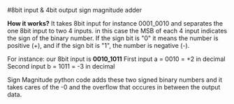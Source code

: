 #8bit input & 4bit output sign magnitude adder

**How it works?**
It takes 8bit input for instance 0001_0010 and separates the one 8bit input to two 4 inputs. in this case the MSB of each 4 input indicates the sign of the binary number. If the sign bit is "0" it means the number is positive (+), and if the sign bit is "1", the number is negative (-). 

For instance: our 8bit input is **0010_1011**
First input a   = 0010 = +2 in decimal
Second input b  = 1011 = -3 in decimal

Sign Magnitude python code adds these two signed binary numbers and it takes cares of the -0 and the overflow that occures in between the output data. 
